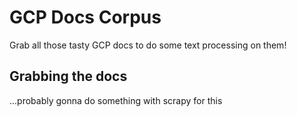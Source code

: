 # GCP Docs Corpus

Grab all those tasty GCP docs to do some text processing on them!

## Grabbing the docs

...probably gonna do something with scrapy for this
